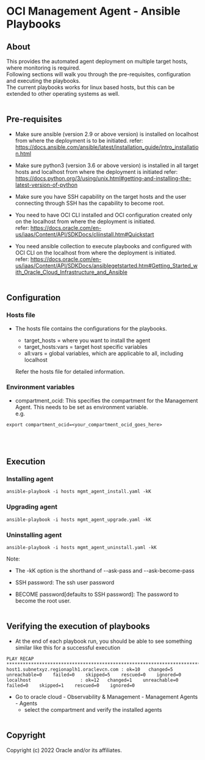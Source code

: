 # **OCI Management Agent - Ansible Playbooks**

## About
This provides the automated agent deployment on multiple target hosts, where monitoring is required.<br>
Following sections will walk you through the pre-requisites, configuration and executing the playbooks.<br>
The current playbooks works for linux based hosts, but this can be extended to other operating systems as well.
<br/><br/>
## Pre-requisites
- Make sure ansible (version 2.9 or above version) is installed on localhost from where the deployment is to be initiated.
refer: https://docs.ansible.com/ansible/latest/installation_guide/intro_installation.html
- Make sure python3 (version 3.6 or above version) is installed in all target hosts and localhost from where the deployment is initiated
refer: https://docs.python.org/3/using/unix.html#getting-and-installing-the-latest-version-of-python
- Make sure you have SSH capability on the target hosts and the user connecting through SSH has the capability to become root.
- You need to have OCI CLI installed and OCI configuration created only on the localhost from where the deployment is initiated.<br/>
refer: https://docs.oracle.com/en-us/iaas/Content/API/SDKDocs/cliinstall.htm#Quickstart

- You need ansible collection to execute playbooks and configured with OCI CLI on the localhost from where the deployment is initiated.<br/>
refer: https://docs.oracle.com/en-us/iaas/Content/API/SDKDocs/ansiblegetstarted.htm#Getting_Started_with_Oracle_Cloud_Infrastructure_and_Ansible
<br/><br/>
## Configuration
### Hosts file
- The hosts file contains the configurations for the playbooks.
  - target_hosts = where you want to install the agent
  - target_hosts:vars = target host specific variables
  - all:vars = global variables, which are applicable to all, including localhost

  Refer the hosts file for detailed information.

### Environment variables
- compartment_ocid: This specifies the compartment for the Management Agent. This needs to be set as environment variable.
<br>e.g.
```
export compartment_ocid=<your_compartment_ocid_goes_here> 
```
<br/><br/>
## Execution
### Installing agent
```
ansible-playbook -i hosts mgmt_agent_install.yaml -kK
```

### Upgrading agent
```
ansible-playbook -i hosts mgmt_agent_upgrade.yaml -kK
```

### Uninstalling agent
```
ansible-playbook -i hosts mgmt_agent_uninstall.yaml -kK
```

Note: 
- The -kK option is the shorthand of --ask-pass and  --ask-become-pass

- SSH password: The ssh user password<br>
- BECOME password[defaults to SSH password]: The password to become the root user.
<br/><br/>
## Verifying the execution of playbooks
- At the end of each playbook run, you should be able to see something similar like this for a successful execution

```
PLAY RECAP ***************************************************************************************************************************************************************
host1.subnetxyz.regionaplh1.oraclevcn.com : ok=10   changed=5    unreachable=0    failed=0    skipped=5    rescued=0    ignored=0   
localhost                  : ok=12   changed=1    unreachable=0    failed=0    skipped=1    rescued=0    ignored=0    
```

- Go to oracle cloud - Observability & Management -  Management Agents - Agents
  - select the compartment and verify the installed agents
<br/><br/>
## Copyright
Copyright (c) 2022 Oracle and/or its affiliates.
